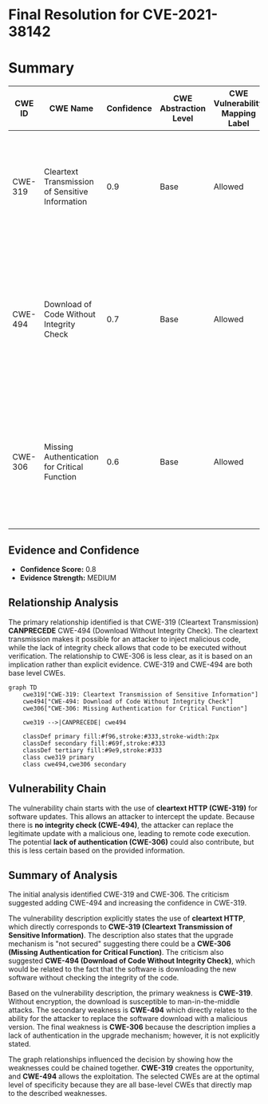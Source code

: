 # Final Resolution for CVE-2021-38142

# Summary
| CWE ID | CWE Name | Confidence | CWE Abstraction Level | CWE Vulnerability Mapping Label | CWE-Vulnerability Mapping Notes |
|---|---|---|---|---|---|
| CWE-319 | Cleartext Transmission of Sensitive Information | 0.9 | Base | Allowed | Primary CWE: The vulnerability involves transmitting data in cleartext, making it susceptible to sniffing and modification. |
| CWE-494 | Download of Code Without Integrity Check | 0.7 | Base | Allowed | Secondary CWE: The vulnerability is exacerbated by a lack of integrity checks on the downloaded update, allowing for the installation of malicious code. |
| CWE-306 | Missing Authentication for Critical Function | 0.6 | Base | Allowed | Secondary CWE: The description implies a lack of authentication in the upgrade mechanism. Further investigation is needed to confirm. |

## Evidence and Confidence

*   **Confidence Score:** 0.8
*   **Evidence Strength:** MEDIUM

## Relationship Analysis
The primary relationship identified is that CWE-319 (Cleartext Transmission) **CANPRECEDE** CWE-494 (Download Without Integrity Check). The cleartext transmission makes it possible for an attacker to inject malicious code, while the lack of integrity check allows that code to be executed without verification. The relationship to CWE-306 is less clear, as it is based on an implication rather than explicit evidence. CWE-319 and CWE-494 are both base level CWEs.

```mermaid
graph TD
    cwe319["CWE-319: Cleartext Transmission of Sensitive Information"]
    cwe494["CWE-494: Download of Code Without Integrity Check"]
    cwe306["CWE-306: Missing Authentication for Critical Function"]
    
    cwe319 -->|CANPRECEDE| cwe494
    
    classDef primary fill:#f96,stroke:#333,stroke-width:2px
    classDef secondary fill:#69f,stroke:#333
    classDef tertiary fill:#9e9,stroke:#333
    class cwe319 primary
    class cwe494,cwe306 secondary
```

## Vulnerability Chain
The vulnerability chain starts with the use of **cleartext HTTP (CWE-319)** for software updates. This allows an attacker to intercept the update. Because there is **no integrity check (CWE-494)**, the attacker can replace the legitimate update with a malicious one, leading to remote code execution. The potential **lack of authentication (CWE-306)** could also contribute, but this is less certain based on the provided information.

## Summary of Analysis
The initial analysis identified CWE-319 and CWE-306. The criticism suggested adding CWE-494 and increasing the confidence in CWE-319.

The vulnerability description explicitly states the use of **cleartext HTTP**, which directly corresponds to **CWE-319 (Cleartext Transmission of Sensitive Information)**. The description also states that the upgrade mechanism is "not secured" suggesting there could be a **CWE-306 (Missing Authentication for Critical Function)**. The criticism also suggested **CWE-494 (Download of Code Without Integrity Check)**, which would be related to the fact that the software is downloading the new software without checking the integrity of the code.

Based on the vulnerability description, the primary weakness is **CWE-319**. Without encryption, the download is susceptible to man-in-the-middle attacks. The secondary weakness is **CWE-494** which directly relates to the ability for the attacker to replace the software download with a malicious version. The final weakness is **CWE-306** because the description implies a lack of authentication in the upgrade mechanism; however, it is not explicitly stated.

The graph relationships influenced the decision by showing how the weaknesses could be chained together. **CWE-319** creates the opportunity, and **CWE-494** allows the exploitation.
The selected CWEs are at the optimal level of specificity because they are all base-level CWEs that directly map to the described weaknesses.